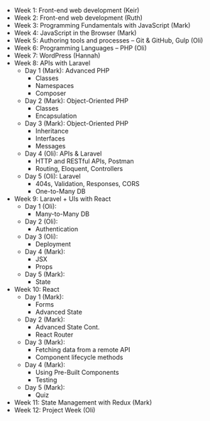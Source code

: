 - Week 1: Front-end web development (Keir)
- Week 2: Front-end web development (Ruth)
- Week 3: Programming Fundamentals with JavaScript (Mark)
- Week 4: JavaScript in the Browser (Mark)
- Week 5: Authoring tools and processes – Git & GitHub, Gulp (Oli)
- Week 6: Programming Languages – PHP (Oli)
- Week 7: WordPress (Hannah)
- Week 8: APIs with Laravel
    - Day 1 (Mark): Advanced PHP
        - Classes
        - Namespaces
        - Composer
    - Day 2 (Mark): Object-Oriented PHP
        - Classes
        - Encapsulation
    - Day 3 (Mark): Object-Oriented PHP
        - Inheritance
        - Interfaces
        - Messages
    - Day 4 (Oli): APIs & Laravel
        - HTTP and RESTful APIs, Postman
        - Routing, Eloquent, Controllers
    - Day 5 (Oli): Laravel
        - 404s, Validation, Responses, CORS
        - One-to-Many DB
- Week 9: Laravel + UIs with React
    - Day 1 (Oli):
        - Many-to-Many DB
    - Day 2 (Oli):
        - Authentication
    - Day 3 (Oli):
        - Deployment
    - Day 4 (Mark):
        - JSX
        - Props
    - Day 5 (Mark):
        - State
- Week 10: React
    - Day 1 (Mark):
        - Forms
        - Advanced State
    - Day 2 (Mark):
        - Advanced State Cont.
        - React Router
    - Day 3 (Mark):
        - Fetching data from a remote API
        - Component lifecycle methods
    - Day 4 (Mark):
        - Using Pre-Built Components
        - Testing
    - Day 5 (Mark):
        - Quiz
- Week 11: State Management with Redux (Mark)
- Week 12: Project Week (Oli)
